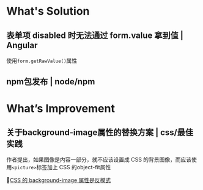 # What's Solution

## 表单项 disabled 时无法通过 form.value 拿到值 | Angular

使用```form.getRawValue()```属性

## npm包发布 | node/npm

# What’s Improvement

## 关于background-image属性的替换方案 | css/最佳实践

作者提出，如果图像是内容一部分，就不应该设置成 CSS 的背景图像，而应该使用```<picture>```标签加上 CSS 的object-fit属性

💬[CSS 的 background-image 属性是反模式](https://nystudio107.com/blog/the-css-background-image-property-as-an-anti-pattern)
